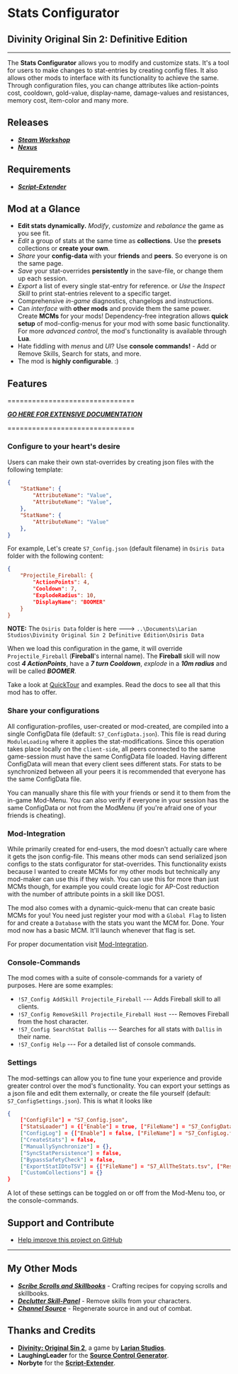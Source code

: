 # **Stats Configurator**

## Divinity Original Sin 2: Definitive Edition

----------

The **Stats Configurator** allows you to modify and customize stats. It's a tool for users to make changes to stat-entries by creating config files. It also allows other mods to interface with its functionality to achieve the same. Through configuration files, you can change attributes like action-points cost, cooldown, gold-value, display-name, damage-values and resistances, memory cost, item-color and many more.

## Releases

* ***[Steam Workshop](#SteamWorkshop)***
* ***[Nexus](#NexusMods)***

## Requirements

* ***[Script-Extender](https://github.com/Norbyte/ositools)***

## Mod at a Glance

* **Edit stats dynamically.** _Modify_, _customize_ and _rebalance_ the game as you see fit.
* _Edit_ a group of stats at the same time as **collections**. Use the **presets** collections or **create your own**.
* _Share_ your **config-data** with your **friends** and **peers**. So everyone is on the same page.
* _Save_ your stat-overrides **persistently** in the save-file, or change them up each session.
* _Export_ a list of every single stat-entry for reference. or _Use_ the _Inspect Skill_ to print stat-entries relevent to a specific target.
* Comprehensive _in-game_ diagnostics, changelogs and instructions.
* Can _interface_ with **other mods** and provide them the same power. Create **MCMs** for your mods! Dependency-free integration allows **quick setup** of mod-config-menus for your mod with some basic functionality. For more _advanced control_, the mod's functionality is available through **Lua**.
* Hate fiddling with _menus_ and _UI_? Use **console commands!** - Add or Remove Skills, Search for stats, and more.
* The mod is **highly configurable**. :)

## Features

===============================

***[GO HERE FOR EXTENSIVE DOCUMENTATION](#GithubDocumentationLink)***

===============================

### Configure to your heart's desire

Users can make their own stat-overrides by creating json files with the following template:

```json
{
    "StatName": {
        "AttributeName": "Value",
        "AttributeName": "Value",
    },
    "StatName": {
        "AttributeName": "Value"
    },
}
```

For example, Let's create `S7_Config.json` (default filename) in `Osiris Data` folder with the following content:

```json
{
    "Projectile_Fireball: {
        "ActionPoints": 4,
        "Cooldown": 7,
        "ExplodeRadius": 10,
        "DisplayName": "BOOMER"
    }
}
```

**NOTE:** The `Osiris Data` folder is here ---> `..\Documents\Larian Studios\Divinity Original Sin 2 Definitive Edition\Osiris Data`

When we load this configuration in the game, it will override `Projectile_Fireball` (**Fireball**'s internal name). The **Fireball** skill will now cost ***4 ActionPoints***, have a ***7 turn Cooldown***, _explode_ in a ***10m radius*** and will be called ***BOOMER***.

Take a look at [QuickTour](#QuickTourLink) and examples. Read the docs to see all that this mod has to offer.

### Share your configurations

All configuration-profiles, user-created or mod-created, are compiled into a single ConfigData file (default: `S7_ConfigData.json`). This file is read during `ModuleLoading` where it applies the stat-modifications. Since this operation takes place locally on the `client-side`, all peers connected to the same game-session must have the same ConfigData file loaded. Having different ConfigData will mean that every client sees different stats. For stats to be synchronized between all your peers it is recommended that everyone has the same ConfigData file.

You can manually share this file with your friends or send it to them from the in-game Mod-Menu. You can also verify if everyone in your session has the same ConfigData or not from the ModMenu (if you're afraid one of your friends is cheating).

### Mod-Integration

While primarily created for end-users, the mod doesn't actually care where it gets the json config-file. This means other mods can send serialized json configs to the stats configurator for stat-overrides. This functionality exists because I wanted to create MCMs for my other mods but technically any mod-maker can use this if they wish. You can use this for more than just MCMs though, for example you could create logic for AP-Cost reduction with the number of attribute points in a skill like DOS1.

The mod also comes with a dynamic-quick-menu that can create basic MCMs for you! You need just register your mod with a `Global Flag` to listen for and create a `Database` with the stats you want the MCM for. Done. Your mod now has a basic MCM. It'll launch whenever that flag is set.

For proper documentation visit [Mod-Integration](#ModIntegrationLink).

### Console-Commands

The mod comes with a suite of console-commands for a variety of purposes. Here are some examples:

* `!S7_Config AddSkill Projectile_Fireball` --- Adds Fireball skill to all clients.
* `!S7_Config RemoveSkill Projectile_Fireball Host` --- Removes Fireball from the host character.
* `!S7_Config SearchStat Dallis` --- Searches for all stats with `Dallis` in their name.
* `!S7_Config Help` --- For a detailed list of console commands.

### Settings

The mod-settings can allow you to fine tune your experience and provide greater control over the mod's functionality. You can export your settings as a json file and edit them externally, or create the file yourself (default: `S7_ConfigSettings.json`). This is what it looks like

```json
{
    ["ConfigFile"] = "S7_Config.json",
    ["StatsLoader"] = {["Enable"] = true, ["FileName"] = "S7_ConfigData.json"},
    ["ConfigLog"] = {["Enable"] = false, ["FileName"] = "S7_ConfigLog.tsv"},
    ["CreateStats"] = false,
    ["ManuallySynchronize"] = {},
    ["SyncStatPersistence"] = false,
    ["BypassSafetyCheck"] = false,
    ["ExportStatIDtoTSV"] = {["FileName"] = "S7_AllTheStats.tsv", ["RestrictStatTypeTo"] = ""},
    ["CustomCollections"] = {}
}
```

A lot of these settings can be toggled on or off from the Mod-Menu too, or the console-commands.

## Support and Contribute

* [Help improve this project on GitHub](CONTRIBUTING.md)

----------

## My Other Mods

* ***[Scribe Scrolls and Skillbooks](https://steamcommunity.com/sharedfiles/filedetails/?id=2012742114)*** - Crafting recipes for copying scrolls and skillbooks.
* ***[Declutter Skill-Panel](https://steamcommunity.com/sharedfiles/filedetails/?id=2049313850)*** - Remove skills from your characters.
* ***[Channel Source](https://steamcommunity.com/sharedfiles/filedetails/?id=2028696492)*** - Regenerate source in and out of combat.

## Thanks and Credits

* **[Divinity: Original Sin 2](http://store.steampowered.com/app/435150/Divinity_Original_Sin_2/)**, a game by **[Larian Studios](http://larian.com/)**.
* **LaughingLeader** for the **[Source Control Generator](https://github.com/LaughingLeader/SourceControlGenerator)**.
* **Norbyte** for the **[Script-Extender](https://github.com/Norbyte/ositools)**.
